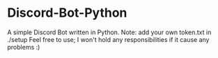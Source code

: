 # Discord-Bot-Python
A simple Discord Bot written in Python.
Note: add your own token.txt in ./setup
Feel free to use; I won't hold any responsibilities if it cause any problems :)
